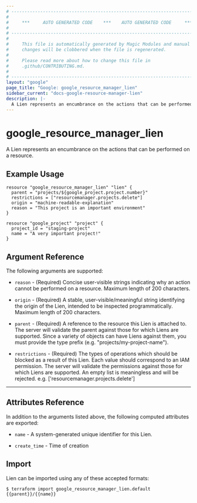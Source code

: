 ```yaml
---
# ----------------------------------------------------------------------------
#
#     ***     AUTO GENERATED CODE    ***    AUTO GENERATED CODE     ***
#
# ----------------------------------------------------------------------------
#
#     This file is automatically generated by Magic Modules and manual
#     changes will be clobbered when the file is regenerated.
#
#     Please read more about how to change this file in
#     .github/CONTRIBUTING.md.
#
# ----------------------------------------------------------------------------
layout: "google"
page_title: "Google: google_resource_manager_lien"
sidebar_current: "docs-google-resource-manager-lien"
description: |-
  A Lien represents an encumbrance on the actions that can be performed on a resource.
---
```


# google\_resource\_manager\_lien

A Lien represents an encumbrance on the actions that can be performed on a resource.



## Example Usage

```hcl
resource "google_resource_manager_lien" "lien" {
  parent = "projects/${google_project.project.number}"
  restrictions = ["resourcemanager.projects.delete"]
  origin = "machine-readable-explanation"
  reason = "This project is an important environment"
}

resource "google_project" "project" {
  project_id = "staging-project"
  name = "A very important project!"
}
```

## Argument Reference

The following arguments are supported:


* `reason` -
  (Required)
  Concise user-visible strings indicating why an action cannot be performed
  on a resource. Maximum length of 200 characters.

* `origin` -
  (Required)
  A stable, user-visible/meaningful string identifying the origin
  of the Lien, intended to be inspected programmatically. Maximum length of
  200 characters.

* `parent` -
  (Required)
  A reference to the resource this Lien is attached to.
  The server will validate the parent against those for which Liens are supported.
  Since a variety of objects can have Liens against them, you must provide the type
  prefix (e.g. "projects/my-project-name").

* `restrictions` -
  (Required)
  The types of operations which should be blocked as a result of this Lien.
  Each value should correspond to an IAM permission. The server will validate
  the permissions against those for which Liens are supported.  An empty
  list is meaningless and will be rejected.
  e.g. ['resourcemanager.projects.delete']


- - -



## Attributes Reference

In addition to the arguments listed above, the following computed attributes are exported:


* `name` -
  A system-generated unique identifier for this Lien.

* `create_time` -
  Time of creation



## Import

Lien can be imported using any of these accepted formats:

```
$ terraform import google_resource_manager_lien.default {{parent}}/{{name}}
```
